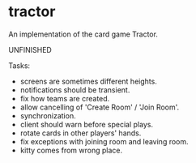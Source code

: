 tractor
=======

An implementation of the card game Tractor.

UNFINISHED

Tasks:
* screens are sometimes different heights.
* notifications should be transient.
* fix how teams are created.
* allow cancelling of 'Create Room' / 'Join Room'.
* synchronization.
* client should warn before special plays.
* rotate cards in other players' hands.
* fix exceptions with joining room and leaving room.
* kitty comes from wrong place.
